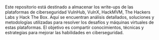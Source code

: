 Este repositorio está destinado a almacenar los write-ups de las plataformas de ciberseguridad VulnHub, VulnX, HackMVM, The Hackers Labs y Hack The Box. 
Aquí se encuentran análisis detallados, soluciones y metodologías utilizadas para resolver los desafíos y máquinas virtuales de estas plataformas. 
El objetivo es compartir conocimientos, técnicas y estrategias para mejorar las habilidades en ciberseguridad.

